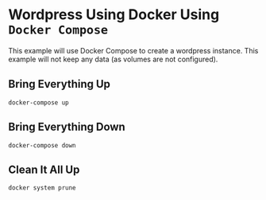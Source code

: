# Wordpress Using Docker Using `Docker Compose`

This example will use Docker Compose to create a wordpress instance. This example will not keep any data (as volumes are not configured).

## Bring Everything Up

```shell
docker-compose up
```

## Bring Everything Down

```shell
docker-compose down
```

## Clean It All Up

```shell
docker system prune
```
